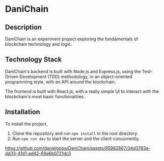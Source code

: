# DaniChain

## Description

DaniChain is an experiment project exploring the fundamentals of blockchain technology and logic.

## Technology Stack

DaniChain's backend is built with Node.js and Express.js, using the Test-Driven Development (TDD) methodology, in an object-oriented programming style, with an API around the blockchain.

The frontend is built with React.js, with a really simple UI to interact with the blockchain's most basic functionalities.

## Installation

To install the project, 
1. Clone the repository and run `npm install` in the root directory.
2. Run `npm run dev` to start the server and the client concurrently.




https://github.com/danielgppa/DaniChain/assets/95982867/34d3783a-dd33-41d1-ad42-69a6b0721dc5

